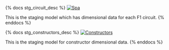 {% docs stg_circuit_desc %}
[![Spa](https://www.spa-francorchamps.be/sites/default/files/image/16.03.2022_logo_05.jpg)](https://www.google.com/url?sa=i&url=https%3A%2F%2Fwww.spa-francorchamps.be)

This is the staging model which has dimensional data for each F1 circuit.
{% enddocs %}

{% docs stg_constructors_desc %}
[![Constructors](https://www.grandprix247.com/wp-content/uploads/2020/11/pic1.jpg)](https://www.grandprix247.com/wp-content/uploads/2020/11/pic1.jpg)

This is the staging model for constructor dimensional data.
{% enddocs %}
